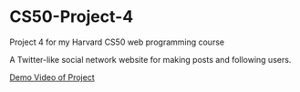 # CS50-Project-4
Project 4 for my Harvard CS50 web programming course

A Twitter-like social network website for making posts and following users.

[Demo Video of Project](https://youtu.be/NVDnlDncEPM)

